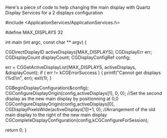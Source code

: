 Here's a piece of code to help changing the main display with Quartz Display Services for a 2 displays configuration

    
#include <ApplicationServices/ApplicationServices.h>

#define MAX_DISPLAYS 32

int main (int argc, const char ** argv) {

  CGDirectDisplayID activeDisplays[MAX_DISPLAYS];
  CGDisplayErr err;
  CGDisplayCount displayCount;
  CGDisplayConfigRef config;

  err = CGGetActiveDisplayList(MAX_DISPLAYS, activeDisplays, &displayCount);
  if ( err != kCGErrorSuccess )
  {
    printf("Cannot get displays (%d)\n", err);
    exit(1);
  }
 
  CGBeginDisplayConfiguration(&config);
  CGConfigureDisplayOrigin(config,activeDisplays[1], 0, 0); //Set the second display as the new main display by positionning at 0,0
  CGConfigureDisplayOrigin(config,activeDisplays[0], CGDisplayPixelsWide(activeDisplays[1])+1, 0); //Arrangement of the old main display to the right of the new main display
  CGCompleteDisplayConfiguration(config,kCGConfigureForSession);

  return 0;
}
